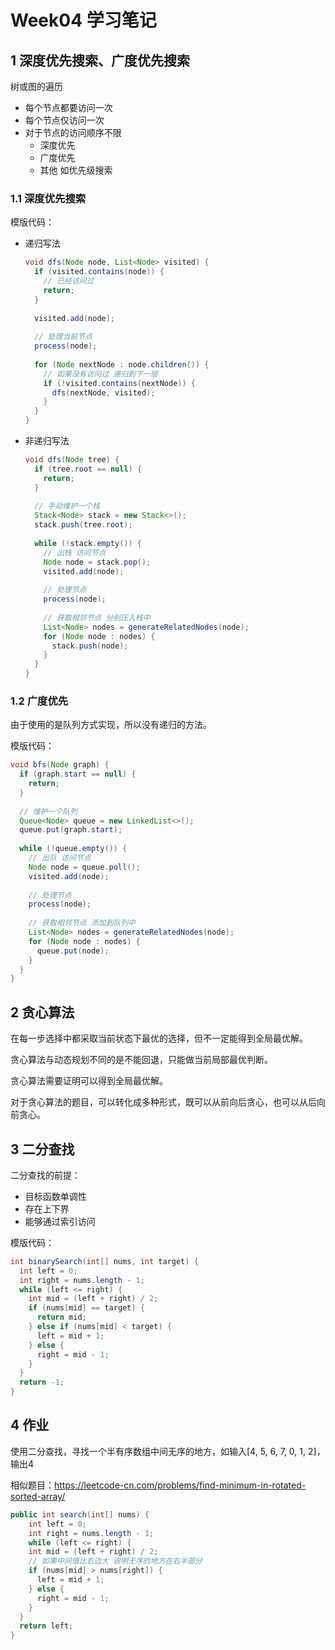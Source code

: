 # Week04 学习笔记

## 1 深度优先搜索、广度优先搜索

树或图的遍历

* 每个节点都要访问一次
* 每个节点仅访问一次
* 对于节点的访问顺序不限
  * 深度优先
  * 广度优先
  * 其他 如优先级搜索

### 1.1 深度优先搜索

模版代码：

* 递归写法

  ```java
  void dfs(Node node, List<Node> visited) {
    if (visited.contains(node)) {
      // 已经访问过
      return;
    }
    
    visited.add(node);
    
    // 处理当前节点
    process(node);
    
    for (Node nextNode : node.children()) {
      // 如果没有访问过 递归到下一层
      if (!visited.contains(nextNode)) {
        dfs(nextNode, visited);
      }
    }
  }
  ```

* 非递归写法

  ```java
  void dfs(Node tree) {
    if (tree.root == null) {
      return;
    }
    
    // 手动维护一个栈
    Stack<Node> stack = new Stack<>();
    stack.push(tree.root);
    
    while (!stack.empty()) {
      // 出栈 访问节点
      Node node = stack.pop();
      visited.add(node);
      
      // 处理节点
      process(node);
      
      // 获取相邻节点 分别压入栈中
      List<Node> nodes = generateRelatedNodes(node);
      for (Node node : nodes) {
        stack.push(node);
      }
    }
  }
  ```

### 1.2 广度优先

由于使用的是队列方式实现，所以没有递归的方法。

模版代码：

```java
void bfs(Node graph) {
  if (graph.start == null) {
    return;
  }
  
  // 维护一个队列
  Queue<Node> queue = new LinkedList<>();
  queue.put(graph.start);
  
  while (!queue.empty()) {
    // 出队 访问节点
    Node node = queue.poll();
    visited.add(node);
    
    // 处理节点
    process(node);
    
    // 获取相邻节点 添加到队列中
    List<Node> nodes = generateRelatedNodes(node);
    for (Node node : nodes) {
      queue.put(node);
    }
  }
}
```

## 2 贪心算法

在每一步选择中都采取当前状态下最优的选择，但不一定能得到全局最优解。

贪心算法与动态规划不同的是不能回退，只能做当前局部最优判断。

贪心算法需要证明可以得到全局最优解。

对于贪心算法的题目，可以转化成多种形式，既可以从前向后贪心，也可以从后向前贪心。

## 3 二分查找

二分查找的前提：

* 目标函数单调性
* 存在上下界
* 能够通过索引访问

模版代码：

```java
int binarySearch(int[] nums, int target) {
  int left = 0;
  int right = nums.length - 1;
  while (left <= right) {
    int mid = (left + right) / 2;
    if (nums[mid] == target) {
      return mid;
    } else if (nums[mid] < target) {
      left = mid + 1;
    } else {
      right = mid - 1;
    }
  }
  return -1;
}

```

## 4 作业

使用二分查找，寻找一个半有序数组中间无序的地方，如输入[4, 5, 6, 7, 0, 1, 2]，输出4

相似题目：https://leetcode-cn.com/problems/find-minimum-in-rotated-sorted-array/

```java
public int search(int[] nums) {
	int left = 0;
	int right = nums.length - 1;
	while (left <= right) {
    int mid = (left + right) / 2;
    // 如果中间值比右边大 说明无序的地方在右半部分
    if (nums[mid] > nums[right]) {
      left = mid + 1;
    } else {
      right = mid - 1;
    }
  }
  return left;
}
```


